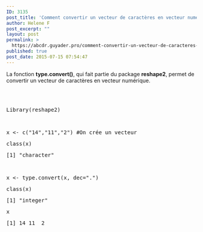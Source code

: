 ```yaml
---
ID: 3135
post_title: 'Comment convertir un vecteur de caractères en vecteur numérique ? : type.convert'
author: Helene F
post_excerpt: ""
layout: post
permalink: >
  https://abcdr.guyader.pro/comment-convertir-un-vecteur-de-caracteres-en-vecteur-numerique-type-convert/
published: true
post_date: 2015-07-15 07:54:47
---
```

<p>La fonction <b>type.convert()</b>, qui fait partie du package <b>reshape2</b>, permet de convertir un vecteur de caractères en vecteur numérique.</p><p> </p><p> <pre lang='rsplus'><br />Library(reshape2)</p><p> </p><p>x &lt;- c("14","11","2") #On crée un vecteur</p><p>class(x)</p><p>[1] "character"</p><p> </p><p>x &lt;- type.convert(x, dec=".")</p><p>class(x)</p><p>[1] "integer"</p><p>x</p><p>[1] 14 11  2<br /> </pre>   </p>